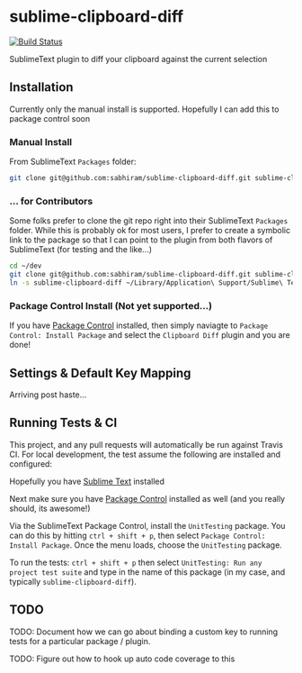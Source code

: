 # sublime-clipboard-diff
[![Build Status](https://travis-ci.org/sabhiram/sublime-clipboard-diff.svg?branch=master)](https://travis-ci.org/sabhiram/sublime-clipboard-diff)

SublimeText plugin to diff your clipboard against the current selection

## Installation

Currently only the manual install is supported. Hopefully I can add this to package control soon

### Manual Install 

From SublimeText `Packages` folder:
```sh
git clone git@github.com:sabhiram/sublime-clipboard-diff.git sublime-clipboard-diff
```

### ... for Contributors

Some folks prefer to clone the git repo right into their SublimeText `Packages` folder. While this is probably ok for most users, I prefer to create a symbolic link to the package so that I can point to the plugin from both flavors of SublimeText (for testing and the like...)

```sh
cd ~/dev
git clone git@github.com:sabhiram/sublime-clipboard-diff.git sublime-clipboard-diff
ln -s sublime-clipboard-diff ~/Library/Application\ Support/Sublime\ Text\ 3/Packages/sublime-clipboard-diff
```

### Package Control Install (Not yet supported...)

If you have [Package Control](https://sublime.wbond.net/installation) installed, then simply naviagte to `Package Control: Install Package` and select the `Clipboard Diff` plugin and you are done!

## Settings & Default Key Mapping

Arriving post haste...

## Running Tests & CI

This project, and any pull requests will automatically be run against Travis CI. For local development, the test assume the following are installed and configured:

Hopefully you have [Sublime Text](http://www.sublimetext.com/3) installed

Next make sure you have [Package Control](https://sublime.wbond.net/installation) installed as well (and you really should, its awesome!)

Via the SublimeText Package Control, install the `UnitTesting` package. You can do this by hitting `ctrl + shift + p`, then select `Package Control: Install Package`. Once the menu loads, choose the `UnitTesting` package.

To run the tests: `ctrl + shift + p` then select `UnitTesting: Run any project test suite` and type in the name of this package (in my case, and typically `sublime-clipboard-diff`).

## TODO

TODO: Document how we can go about binding a custom key to running tests for a particular package / plugin.

TODO: Figure out how to hook up auto code coverage to this